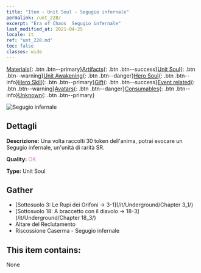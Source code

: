 ```yaml
---
title: "Item - Unit Soul - Segugio infernale"
permalink: /unt_228/
excerpt: "Era of Chaos  Segugio infernale"
last_modified_at: 2021-04-25
locale: it
ref: "unt_228.md"
toc: false
classes: wide
---
```

 [Materials](/ItemsIT/){: .btn .btn--primary}[Artifacts](/ItemsIT/Artifacts/){: .btn .btn--success}[Unit Soul](/ItemsIT/UnitSoul/){: .btn .btn--warning}[Unit Awakening](/ItemsIT/UnitAwakening/){: .btn .btn--danger}[Hero Soul](/ItemsIT/HeroSoul/){: .btn .btn--info}[Hero Skill](/ItemsIT/HeroSkill/){: .btn .btn--primary}[Gift](/ItemsIT/Gift/){: .btn .btn--success}[Event related](/ItemsIT/Events/){: .btn .btn--warning}[Avatars](/ItemsIT/Avatars/){: .btn .btn--danger}[Consumables](/ItemsIT/Consumables/){: .btn .btn--info}[Unknown](/ItemsIT/Unknown/){: .btn .btn--primary}

 ![Segugio infernale](/images/u/ti_santouquan.jpg)

## Dettagli
 **Descrizione:** Una volta raccolti 30 token dell'anima, potrai evocare un Segugio infernale, un'unità di rarità SR.

 **Quality:** <span style="color: #DA70D6">OK</span>

 **Type:** Unit Soul

## Gather

*    [Sottosuolo 3: Le Rupi dei Grifoni -> 3-1](/it/Underground/Chapter 3_1/) 
*    [Sottosuolo 18: A braccetto con il diavolo -> 18-3](/it/Underground/Chapter 18_3/) 
*    Altare del Reclutamento 
*    Riscossione Caserma - Segugio infernale 

## This item contains:

  None

